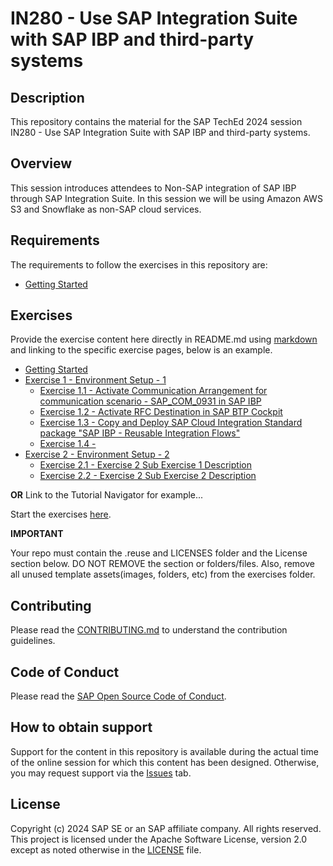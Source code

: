 # IN280 - Use SAP Integration Suite with SAP IBP and third-party systems

## Description

This repository contains the material for the SAP TechEd 2024 session IN280 - Use SAP Integration Suite with SAP IBP and third-party systems.  

## Overview

This session introduces attendees to Non-SAP integration of SAP IBP through SAP Integration Suite. In this session we will be using Amazon AWS S3 and Snowflake as non-SAP cloud services.

## Requirements

The requirements to follow the exercises in this repository are:


- [Getting Started](exercises/ex0/)

## Exercises

Provide the exercise content here directly in README.md using [markdown](https://guides.github.com/features/mastering-markdown/) and linking to the specific exercise pages, below is an example.

- [Getting Started](exercises/ex0/)
- [Exercise 1 - Environment Setup - 1](exercises/ex1/)
    - [Exercise 1.1 - Activate Communication Arrangement for communication scenario - SAP_COM_0931 in SAP IBP](exercises/ex1#exercise-11-sub-exercise-1-description)
    - [Exercise 1.2 - Activate RFC Destination in SAP BTP Cockpit](exercises/ex1#exercise-12-sub-exercise-2-description)
    - [Exercise 1.3 - Copy and Deploy SAP Cloud Integration Standard package "SAP IBP - Reusable Integration Flows"](exercises/ex1#exercise-13-sub-exercise-3-description)
    - [Exercise 1.4 - ](exercises/ex1#exercise-14-sub-exercise-4-description)
- [Exercise 2 - Environment Setup - 2](exercises/ex2/)
    - [Exercise 2.1 - Exercise 2 Sub Exercise 1 Description](exercises/ex2#exercise-21-sub-exercise-1-description)
    - [Exercise 2.2 - Exercise 2 Sub Exercise 2 Description](exercises/ex2#exercise-22-sub-exercise-2-description)

  
**OR** Link to the Tutorial Navigator for example...

Start the exercises [here](https://developers.sap.com/tutorials/abap-environment-trial-onboarding.html).

**IMPORTANT**

Your repo must contain the .reuse and LICENSES folder and the License section below. DO NOT REMOVE the section or folders/files. Also, remove all unused template assets(images, folders, etc) from the exercises folder. 

## Contributing
Please read the [CONTRIBUTING.md](./CONTRIBUTING.md) to understand the contribution guidelines.

## Code of Conduct
Please read the [SAP Open Source Code of Conduct](https://github.com/SAP-samples/.github/blob/main/CODE_OF_CONDUCT.md).

## How to obtain support

Support for the content in this repository is available during the actual time of the online session for which this content has been designed. Otherwise, you may request support via the [Issues](../../issues) tab.

## License
Copyright (c) 2024 SAP SE or an SAP affiliate company. All rights reserved. This project is licensed under the Apache Software License, version 2.0 except as noted otherwise in the [LICENSE](LICENSES/Apache-2.0.txt) file.
